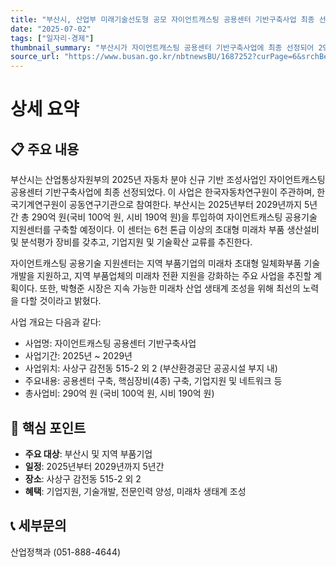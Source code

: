 ```yaml
---
title: "부산시, 산업부 미래기술선도형 공모 자이언트캐스팅 공용센터 기반구축사업 최종 선정"
date: "2025-07-02"
tags: ["일자리·경제"]
thumbnail_summary: "부산시가 자이언트캐스팅 공용센터 기반구축사업에 최종 선정되어 290억 원을 투입하여 미래차 산업 생태계 조성에 나선다."
source_url: "https://www.busan.go.kr/nbtnewsBU/1687252?curPage=6&srchBeginDt=&srchEndDt=&srchKey=&srchText="
---
```


# 상세 요약

## 📋 주요 내용
부산시는 산업통상자원부의 2025년 자동차 분야 신규 기반 조성사업인 자이언트캐스팅 공용센터 기반구축사업에 최종 선정되었다. 이 사업은 한국자동차연구원이 주관하며, 한국기계연구원이 공동연구기관으로 참여한다. 부산시는 2025년부터 2029년까지 5년간 총 290억 원(국비 100억 원, 시비 190억 원)을 투입하여 자이언트캐스팅 공용기술 지원센터를 구축할 예정이다. 이 센터는 6천 톤급 이상의 초대형 미래차 부품 생산설비 및 분석평가 장비를 갖추고, 기업지원 및 기술확산 교류를 추진한다.

자이언트캐스팅 공용기술 지원센터는 지역 부품기업의 미래차 초대형 일체화부품 기술개발을 지원하고, 지역 부품업체의 미래차 전환 지원을 강화하는 주요 사업을 추진할 계획이다. 또한, 박형준 시장은 지속 가능한 미래차 산업 생태계 조성을 위해 최선의 노력을 다할 것이라고 밝혔다.

사업 개요는 다음과 같다:
- 사업명: 자이언트캐스팅 공용센터 기반구축사업
- 사업기간: 2025년 ~ 2029년
- 사업위치: 사상구 감전동 515-2 외 2 (부산환경공단 공공시설 부지 내)
- 주요내용: 공용센터 구축, 핵심장비(4종) 구축, 기업지원 및 네트워크 등
- 총사업비: 290억 원 (국비 100억 원, 시비 190억 원)

## 🎯 핵심 포인트
- **주요 대상**: 부산시 및 지역 부품기업
- **일정**: 2025년부터 2029년까지 5년간
- **장소**: 사상구 감전동 515-2 외 2
- **혜택**: 기업지원, 기술개발, 전문인력 양성, 미래차 생태계 조성

## 📞 세부문의
산업정책과 (051-888-4644)